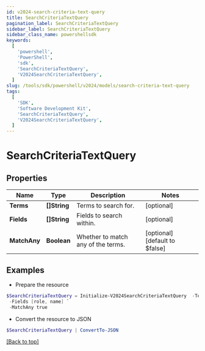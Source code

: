 ```yaml
---
id: v2024-search-criteria-text-query
title: SearchCriteriaTextQuery
pagination_label: SearchCriteriaTextQuery
sidebar_label: SearchCriteriaTextQuery
sidebar_class_name: powershellsdk
keywords:
  [
    'powershell',
    'PowerShell',
    'sdk',
    'SearchCriteriaTextQuery',
    'V2024SearchCriteriaTextQuery',
  ]
slug: /tools/sdk/powershell/v2024/models/search-criteria-text-query
tags:
  [
    'SDK',
    'Software Development Kit',
    'SearchCriteriaTextQuery',
    'V2024SearchCriteriaTextQuery',
  ]
---
```


# SearchCriteriaTextQuery

## Properties

| Name | Type | Description | Notes |
| --- | --- | --- | --- |
| **Terms** | **[]String** | Terms to search for. | [optional] |
| **Fields** | **[]String** | Fields to search within. | [optional] |
| **MatchAny** | **Boolean** | Whether to match any of the terms. | [optional] [default to $false] |

## Examples

- Prepare the resource

```powershell
$SearchCriteriaTextQuery = Initialize-V2024SearchCriteriaTextQuery  -Terms [admin, user] `
 -Fields [role, name] `
 -MatchAny true
```

- Convert the resource to JSON

```powershell
$SearchCriteriaTextQuery | ConvertTo-JSON
```

[[Back to top]](#)
